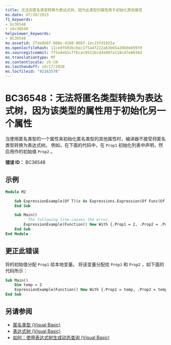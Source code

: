 ```yaml
---
title: 无法将匿名类型转换为表达式树，因为此类型的属性用于初始化其他属性
ms.date: 07/20/2015
f1_keywords:
- bc36548
- vbc36548
helpviewer_keywords:
- BC36548
ms.assetid: 27de068f-080e-4160-86bf-1ec23fd1925a
ms.openlocfilehash: 11cedfb93bcbec1f5a4f222a63b65a20b0e859f0
ms.sourcegitcommit: ff5a4eb5cffbcac9521bc44a907a118cd7e8638d
ms.translationtype: MT
ms.contentlocale: zh-CN
ms.lasthandoff: 10/17/2020
ms.locfileid: "92162578"
---
```

# <a name="bc36548-cannot-convert-anonymous-type-to-an-expression-tree-because-a-property-of-the-type-is-used-to-initialize-another-property"></a>BC36548：无法将匿名类型转换为表达式树，因为该类型的属性用于初始化另一个属性

当使用匿名类型的一个属性来初始化匿名类型的其他属性时，编译器不接受将匿名类型转换为表达式树。 例如，在下面的代码中，在 `Prop1` 初始化列表中声明，然后用作的初始值 `Prop2` 。

**错误 ID：** BC36548

## <a name="example"></a>示例

```vb
Module M2

    Sub ExpressionExample(Of T)(x As Expressions.Expression(Of Func(Of T)))
    End Sub

    Sub Main()
        ' The following line causes the error.
        ExpressionExample(Function() New With {.Prop1 = 2, .Prop2 = .Prop1})
    End Sub
End Module
```

## <a name="to-correct-this-error"></a>更正此错误

将的初始值分配 `Prop1` 给本地变量。 将该变量分配给 `Prop1` 和 `Prop2` ，如下面的代码所示：

```vb
Sub Main()
    Dim temp = 2
    ExpressionExample(Function() New With {.Prop1 = temp, .Prop2 = temp})
End Sub
```

## <a name="see-also"></a>另请参阅

- [匿名类型 (Visual Basic)](../../programming-guide/language-features/objects-and-classes/anonymous-types.md)
- [表达式树 (Visual Basic)](../../programming-guide/concepts/expression-trees/index.md)
- [如何：使用表达式树生成动态查询 (Visual Basic) ](../../programming-guide/concepts/expression-trees/how-to-use-expression-trees-to-build-dynamic-queries.md)
